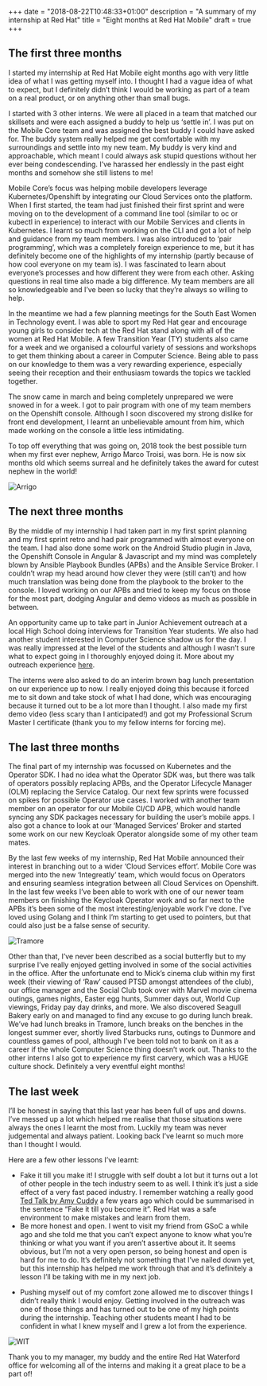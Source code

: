 +++
date = "2018-08-22T10:48:33+01:00"
description = "A summary of my internship at Red Hat"
title = "Eight months at Red Hat Mobile"
draft = true
+++


## The first three months 
I started my internship at Red Hat Mobile eight months ago with very little idea of what I was getting myself into. I thought I had a vague idea of what to expect, but I definitely didn’t think I would be working as part of a team on a real product, or on anything other than small bugs.

I started with 3 other interns. We were all placed in a team that matched our skillsets and were each assigned a buddy to help us ‘settle in’. I was put on the Mobile Core team and was assigned the best buddy I could have asked for. The buddy system really helped me get comfortable with my surroundings and settle into my new team. My buddy is very kind and approachable, which meant I could always ask stupid questions without her ever being condescending. I’ve harassed her endlessly in the past eight months and somehow she still listens to me! 

Mobile Core’s focus was helping mobile developers leverage Kubernetes/Openshift by integrating our Cloud Services onto the platform. When I first started, the team had just finished their first sprint and were moving on to the development of a command line tool (similar to oc or kubectl in experience) to interact with our Mobile Services and clients in Kubernetes. 
I learnt so much from working on the CLI and got a lot of help and guidance from my team members. I was also introduced to ‘pair programming’, which was a completely foreign experience to me, but it has definitely become one of the highlights of my internship (partly because of how cool everyone on my team is). I was fascinated to learn about everyone’s processes and how different they were from each other. Asking questions in real time also made a big difference. My team members are all so knowledgeable and I’ve been so lucky that they’re always so willing to help.  

In the meantime we had a few planning meetings for the South East Women in Technology event. I was able to sport my Red Hat gear and encourage young girls to consider tech at the Red Hat stand along with all of the women at Red Hat Mobile. A few Transition Year (TY) students also came for a week and we organised a colourful variety of sessions and workshops to get them thinking about a career in Computer Science. Being able to pass on our knowledge to them was a very rewarding experience, especially seeing their reception and their enthusiasm towards the topics we tackled together.


The snow came in march and being completely unprepared we were snowed in for a week. I got to pair program with one of my team members on the Openshift console. Although I soon discovered my strong dislike for front end development, I learnt an unbelievable amount from him, which made working on the console a little less intimidating. 

To top off everything that was going on, 2018 took the best possible turn when my first ever nephew, Arrigo Marco Troisi, was born. He is now six months old which seems surreal and  he definitely takes the award for cutest nephew in the world!

![Arrigo](https://lh5.googleusercontent.com/YC6tJlyI9dtIX8zh5akLu4WqKk0FoNDMikOCNlUEB_kCxCAvyg-ptq8LG2BHRNoBwYd881Opdw6hNXabDtCAlkcHcR1cACRuEMBKWd-UqHrm4aTRsziKt2oIUVk8r0AK7ZdCv8dK)

## The next three months
By the middle of my internship I had taken part in my first sprint planning and my first sprint retro and had pair programmed with almost everyone on the team. I had also done some work on the Android Studio plugin in Java, the Openshift Console in Angular & Javascript and my mind was completely blown by Ansible Playbook Bundles (APBs) and the Ansible Service Broker. I couldn’t wrap my head around how clever they were (still can’t) and how much translation was being done from the playbook to the broker to the console. I loved working on our APBs and tried to keep my focus on those for the most part, dodging Angular and demo videos as much as possible in between.

An opportunity came up to take part in Junior Achievement outreach at a local High School doing interviews for Transition Year students. We also had another student interested in Computer Science shadow us for the day. I was really impressed at the level of the students and although I wasn’t sure what to expect going in I thoroughly enjoyed doing it. More about my outreach experience [here](https://dimitraz.github.io/blog/post/outreach/).

The interns were also asked to do an interim brown bag lunch presentation on our experience up to now. I really enjoyed doing this because it forced me to sit down and take stock of what I had done, which was encouraging because it turned out to be a lot more than I thought.  I also made my first demo video (less scary than I anticipated!) and got my Professional Scrum Master I certificate (thank you to my fellow interns for forcing me).

## The last three months
The final part of my internship was focussed on Kubernetes and the Operator SDK. I had no idea what the Operator SDK was, but there was talk of operators possibly replacing APBs, and the Operator Lifecycle Manager (OLM) replacing the Service Catalog. Our next few sprints were focussed on spikes for possible Operator use cases. 
I worked with another team member on an operator for our Mobile CI/CD APB, which would handle syncing any SDK packages necessary for building the user’s mobile apps. I also got a chance to look at our ‘Managed Services’ Broker and started some work on our new Keycloak Operator alongside some of my other team mates. 

By the last few weeks of my internship, Red Hat Mobile announced their interest in branching out to a wider ‘Cloud Services effort’. Mobile Core was merged into the new ‘Integreatly’ team, which would focus on Operators and ensuring seamless integration between all Cloud Services on Openshift. In the last few weeks I’ve been able to work with one of our newer team members on finishing the Keycloak Operator work and so far next to the APBs it’s been some of the most interesting/enjoyable work I’ve done. I’ve loved using Golang and I think I’m starting to get used to pointers, but that could also just be a false sense of security. 

![Tramore](https://lh5.googleusercontent.com/S3v9ihqHZmdiI7yuJcuMRysWD3RSFgUE_IfVgagIoQcDphgbC9hui_POpL8FObAHCcCmX7HIaMOLczoaEzIm-jUC-AmvLGB85SybYoFVYmo9l6ArabySUr5nHqgnoLRyOsK3WWw5)

Other than that, I’ve never been described as a social butterfly but to my surprise I’ve really enjoyed getting involved in some of the social activities in the office.
After the unfortunate end to Mick’s cinema club within my first week (their viewing of ‘Raw’ caused PTSD amongst attendees of the club), our office manager and the Social Club took over with Marvel movie cinema outings, games nights, Easter egg hunts, Summer days out, World Cup viewings, Friday pay day drinks, and more. We also discovered Seagull Bakery early on and managed to find any excuse to go during lunch break. We’ve had lunch breaks in Tramore, lunch breaks on the benches in the longest summer ever, shortly lived Starbucks runs, outings to Dunmore and countless games of pool, although I’ve been told not to bank on it as a career if the whole Computer Science thing doesn’t work out. Thanks to the other interns I also got to experience my first carvery, which was a HUGE culture shock. Definitely a very eventful eight months! 



## The last week
I’ll be honest in saying that this last year has been full of ups and downs. I’ve messed up a lot which helped me realise that those situations were always the ones I learnt the most from. Luckily my team was never judgemental and always patient. Looking back I’ve learnt so much more than I thought I would.

Here are a few other lessons I’ve learnt:

* Fake it till you make it! I struggle with self doubt a lot but it turns out a lot of other people in the tech industry seem to as well. I think it’s just a side effect of a very fast paced industry. I remember watching a really good [Ted Talk by Amy Cuddy](https://www.ted.com/talks/amy_cuddy_your_body_language_shapes_who_you_are/discussion?nolanguage=enhttp%3A) a few years ago which could be summarised in the sentence “Fake it till you become it”. Red Hat was a safe environment to make mistakes and learn from them.
* Be more honest and open. I went to visit my friend from GSoC a while ago and she told me that you can’t expect anyone to know what you’re thinking or what you want if you aren’t assertive about it. It seems obvious, but I’m not a very open person, so being honest and open is hard for me to do. It’s definitely not something that I’ve nailed down yet, but this internship has helped me work through that and it’s definitely a lesson I’ll be taking with me in my next job.
- Pushing myself out of my comfort zone allowed me to discover things I didn’t really think I would enjoy. Getting involved in the outreach was one of those things and has turned out to be one of my high points during the internship. Teaching other students meant I had to be confident in what I knew myself and I grew a lot from the experience. 


![WIT](https://lh5.googleusercontent.com/u4H94MBbrSi7ll5n8J-kYCJ8m_iJMp3ly3qOjMXTcmxXFUZxMZbD-jHaNM3SUvuVE1x8-qkpSn9kxOj260T7E3_bgoHjBAYorGVNb8WnNvAOady5tLvnCTNipBvPKuvT-rNglhv1)


Thank you to my manager, my buddy and the entire Red Hat Waterford office for welcoming all of the interns and making it a great place to be a part of!
